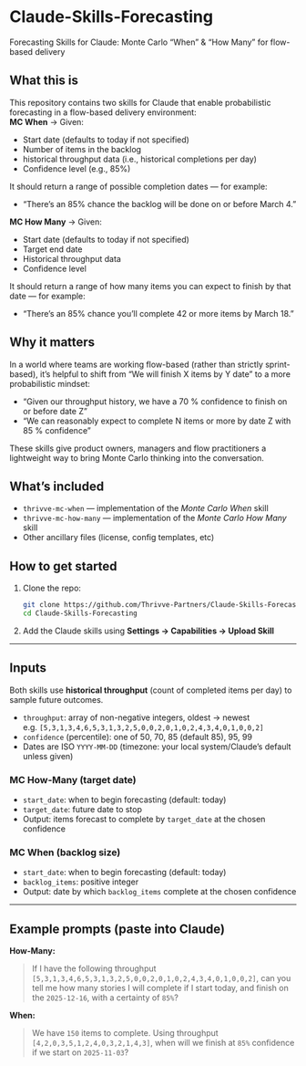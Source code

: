 # Claude-Skills-Forecasting  
Forecasting Skills for Claude: Monte Carlo “When” & “How Many” for flow-based delivery  

## What this is  
This repository contains two skills for Claude that enable probabilistic forecasting in a flow-based delivery environment:  
**MC When** → Given:
- Start date (defaults to today if not specified)
- Number of items in the backlog
- historical throughput data (i.e., historical completions per day)
- Confidence level (e.g., 85%)

It should return a range of possible completion dates — for example:
- “There’s an 85% chance the backlog will be done on or before March 4.”

**MC How Many** → Given:
- Start date (defaults to today if not specified)
- Target end date
- Historical throughput data
- Confidence level

It should return a range of how many items you can expect to finish by that date — for example:
- “There’s an 85% chance you’ll complete 42 or more items by March 18.”

## Why it matters  
In a world where teams are working flow-based (rather than strictly sprint-based), it’s helpful to shift from “We will finish X items by Y date” to a more probabilistic mindset:  
- “Given our throughput history, we have a 70 % confidence to finish on or before date Z”  
- “We can reasonably expect to complete N items or more by date Z with 85 % confidence”  

These skills give product owners, managers and flow practitioners a lightweight way to bring Monte Carlo thinking into the conversation.

## What’s included  
- `thrivve-mc-when` — implementation of the *Monte Carlo When* skill  
- `thrivve-mc-how-many` — implementation of the *Monte Carlo How Many* skill
- Other ancillary files (license, config templates, etc)  

## How to get started  
1. Clone the repo:  
   ```bash  
   git clone https://github.com/Thrivve-Partners/Claude-Skills-Forecasting.git  
   cd Claude-Skills-Forecasting  
   
2. Add the Claude skills using **Settings → Capabilities → Upload Skill**
---

## Inputs

Both skills use **historical throughput** (count of completed items per day) to sample future outcomes.

- `throughput`: array of non-negative integers, oldest → newest  
  e.g. `[5,3,1,3,4,6,5,3,1,3,2,5,0,0,2,0,1,0,2,4,3,4,0,1,0,0,2]`
- `confidence` (percentile): one of 50, 70, 85 (default 85), 95, 99
- Dates are ISO `YYYY-MM-DD` (timezone: your local system/Claude’s default unless given)

### MC How-Many (target date)
- `start_date`: when to begin forecasting (default: today)
- `target_date`: future date to stop
- Output: items forecast to complete by `target_date` at the chosen confidence

### MC When (backlog size)
- `start_date`: when to begin forecasting (default: today)
- `backlog_items`: positive integer
- Output: date by which `backlog_items` complete at the chosen confidence

---

## Example prompts (paste into Claude)

**How-Many:**
> If I have the following throughput `[5,3,1,3,4,6,5,3,1,3,2,5,0,0,2,0,1,0,2,4,3,4,0,1,0,0,2]`, can you tell me how many stories I will complete if I start today, and finish on the `2025-12-16`, with a certainty of `85%`?

**When:**
> We have `150` items to complete. Using throughput `[4,2,0,3,5,1,2,4,0,3,2,1,4,3]`, when will we finish at `85%` confidence if we start on `2025-11-03`?